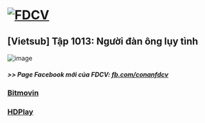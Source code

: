 # [![FDCV](https://user-images.githubusercontent.com/75318518/142803511-f5c20d56-47eb-4f2a-b63f-6b9b169c295b.png)](https://admin1509.github.io/fdcvteam.blogspot.com/)
## [Vietsub] Tập 1013: Người đàn ông lụy tình
![image](https://user-images.githubusercontent.com/75318518/144031965-da38f65c-c1f1-407a-a649-14e01744d0e2.png)

##### >> Page Facebook mới của FDCV: [fb.com/conanfdcv](https://fb.com/conanfdcv)
### [Bitmovin](https://bitmovin.com/demos/stream-test?format=hls&manifest=https://raw.githubusercontent.com/admin1509/admin1509/main/video-5b.gapo.vn/videos/results/7ea16972-75ab-4b47-802f-463c8c141209/720p/file.m3u8)
### [HDPlay](https://hdplay.se/?HLSP2P=https://raw.githubusercontent.com/admin1509/admin1509/main/video-5b.gapo.vn/videos/results/7ea16972-75ab-4b47-802f-463c8c141209/720p/file.m3u8)
